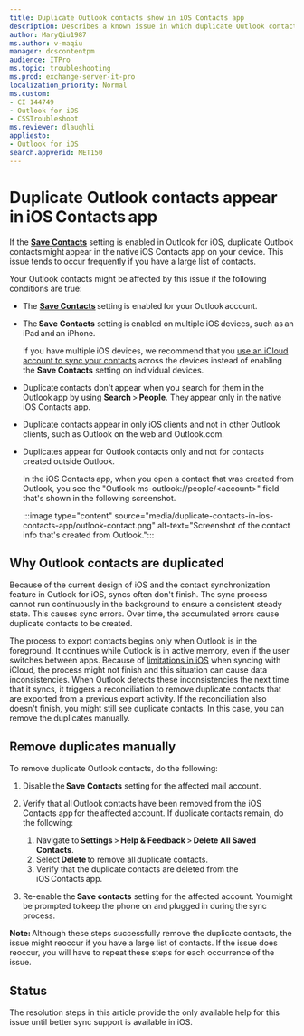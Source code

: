 ```yaml
---
title: Duplicate Outlook contacts show in iOS Contacts app
description: Describes a known issue in which duplicate Outlook contacts might appear in the native iOS Contacts app if the Save Contacts setting is enabled.
author: MaryQiu1987
ms.author: v-maqiu
manager: dcscontentpm
audience: ITPro
ms.topic: troubleshooting
ms.prod: exchange-server-it-pro
localization_priority: Normal
ms.custom:
- CI 144749
- Outlook for iOS
- CSSTroubleshoot
ms.reviewer: dlaughli
appliesto:
- Outlook for iOS
search.appverid: MET150
---
```

# Duplicate Outlook contacts appear in iOS Contacts app

If the **[Save Contacts](https://support.microsoft.com/office/outlook-for-ios-and-android-faq-65a01e26-e3c2-4067-bd05-0db6220e5c34#bkmk_savecontacts)** setting is enabled in Outlook for iOS, duplicate Outlook contacts might appear in the native iOS Contacts app on your device. This issue tends to occur frequently if you have a large list of contacts.

Your Outlook contacts might be affected by this issue if the following conditions are true:

- The **[Save Contacts](https://support.microsoft.com/office/outlook-for-ios-and-android-faq-65a01e26-e3c2-4067-bd05-0db6220e5c34#bkmk_savecontacts)** setting is enabled for your Outlook account.

- The **Save Contacts** setting is enabled on multiple iOS devices, such as an iPad and an iPhone.

    If you have multiple iOS devices, we recommend that you [use an iCloud account to sync your contacts](https://support.microsoft.com/office/how-do-i-save-my-contacts-to-my-device-0c914099-a1a5-4ae3-93d6-f9c85465dc9a) across the devices instead of enabling the **Save Contacts** setting on individual devices.

- Duplicate contacts don't appear when you search for them in the Outlook app by using **Search** > **People**. They appear only in the native iOS Contacts app.

- Duplicate contacts appear in only iOS clients and not in other Outlook clients, such as Outlook on the web and Outlook.com.

- Duplicates appear for Outlook contacts only and not for contacts created outside Outlook.

    In the iOS Contacts app, when you open a contact that was created from Outlook, you see the "Outlook ms-outlook://people/\<account>" field that's shown in the following screenshot.

    :::image type="content" source="media/duplicate-contacts-in-ios-contacts-app/outlook-contact.png" alt-text="Screenshot of the contact info that's created from Outlook.":::

## Why Outlook contacts are duplicated

Because of the current design of iOS and the contact synchronization feature in Outlook for iOS, syncs often don't finish. The sync process cannot run continuously in the background to ensure a consistent steady state. This causes sync errors. Over time, the accumulated errors cause duplicate contacts to be created.

The process to export contacts begins only when Outlook is in the foreground. It continues while Outlook is in active memory, even if the user switches between apps. Because of [limitations in iOS](https://www.microsoft.com/microsoft-365/blog/2017/06/05/improving-people-in-outlook-for-ios-and-android/) when syncing with iCloud, the process might not finish and this situation can cause data inconsistencies. When Outlook detects these inconsistencies the next time that it syncs, it triggers a reconciliation to remove duplicate contacts that are exported from a previous export activity. If the reconciliation also doesn't finish, you might still see duplicate contacts. In this case, you can remove the duplicates manually.

## Remove duplicates manually

To remove duplicate Outlook contacts, do the following:

1. Disable the **Save Contacts** setting for the affected mail account.
2. Verify that all Outlook contacts have been removed from the iOS Contacts app for the affected account. If duplicate contacts remain, do the following:

    1. Navigate to **Settings** > **Help & Feedback** > **Delete All Saved Contacts**.
    1. Select **Delete** to remove all duplicate contacts.
    1. Verify that the duplicate contacts are deleted from the iOS Contacts app.

3. Re-enable the **Save contacts** setting for the affected account. You might be prompted to keep the phone on and plugged in during the sync process.

**Note:** Although these steps successfully remove the duplicate contacts, the issue might reoccur if you have a large list of contacts. If the issue does reoccur, you will have to repeat these steps for each occurrence of the issue.

## Status

The resolution steps in this article provide the only available help for this issue until better sync support is available in iOS.
